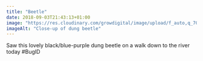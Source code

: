 ```yaml
---
title: "Beetle"
date: 2018-09-03T21:43:13+01:00
image: "https://res.cloudinary.com/growdigital/image/upload/f_auto,q_70,w_736/v1544306194/beetle-44454466251.jpg"
imageAlt: "Close-up of dung beetle"
---
```


Saw this lovely black/blue-purple dung beetle on a walk down to the river today #BugID
